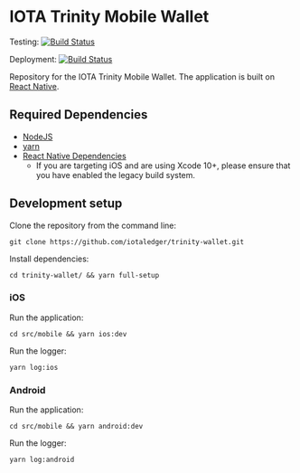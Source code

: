 # IOTA Trinity Mobile Wallet

Testing: [![Build Status](https://badge.buildkite.com/c780f148417af9e785db5143d4d46dde1e57408a07f212aff3.svg)](https://buildkite.com/iota-foundation/trinity-mobile-primary)

Deployment: [![Build Status](https://app.bitrise.io/app/e1c71066b5c75521/status.svg?token=NytmjW1aEHEu-1kNaMRuiQ&branch=develop)](https://app.bitrise.io/app/e1c71066b5c75521)


Repository for the IOTA Trinity Mobile Wallet. The application is built on [React Native](https://facebook.github.io/react-native/).

## Required Dependencies

- [NodeJS](https://nodejs.org/en/)
- [yarn](https://yarnpkg.com/lang/en/)
- [React Native Dependencies](https://facebook.github.io/react-native/docs/getting-started.html#installing-dependencies-2)
    - If you are targeting iOS and are using Xcode 10+, please ensure that you have enabled the legacy build system.

## Development setup

Clone the repository from the command line:

```
git clone https://github.com/iotaledger/trinity-wallet.git
```

Install dependencies:

```
cd trinity-wallet/ && yarn full-setup
```

### iOS

Run the application:

```
cd src/mobile && yarn ios:dev
```

Run the logger:

```
yarn log:ios
```

### Android

Run the application:

```
cd src/mobile && yarn android:dev
```

Run the logger:

```
yarn log:android
```
